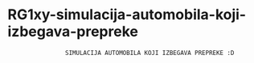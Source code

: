 # RG1xy-simulacija-automobila-koji-izbegava-prepreke


                    SIMULACIJA AUTOMOBILA KOJI IZBEGAVA PREPREKE :D
